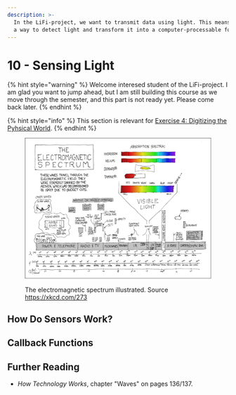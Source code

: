 ```yaml
---
description: >-
  In the LiFi-project, we want to transmit data using light. This means we need
  a way to detect light and transform it into a computer-processable form.
---
```


# 10 - Sensing Light

{% hint style="warning" %}
Welcome interesed student of the LiFi-project. I am glad you want to jump ahead, but I am still building this course as we move through the semester, and this part is not ready yet. Please come back later.
{% endhint %}

{% hint style="info" %}
This section is relevant for [Exercise 4: Digitizing the Pyhsical World](https://github.com/winf-hsos/lifi-exercises/raw/main/exercises/04\_exercise\_digitizing\_the\_physical\_world.pdf).
{% endhint %}

<figure><img src="../.gitbook/assets/image (1) (2).png" alt=""><figcaption><p>The electromagnetic spectrum illustrated. Source <a href="https://xkcd.com/273/">https://xkcd.com/273</a></p></figcaption></figure>

## How Do Sensors Work?

## Callback Functions

## Further Reading

* _How Technology Works_, chapter "Waves" on pages 136/137.
